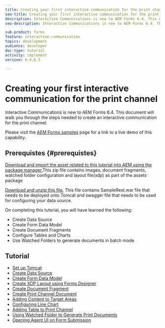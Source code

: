 ```yaml
---
title: Creating your first interactive communication for the print channel
seo-title: Creating your first interactive communication for the print channel
description: Interactive Communications is new to AEM Forms 6.4. This document will walk you through the steps needed to create an interactive communication for the print channel.
seo-description: Interactive Communications is new to AEM Forms 6.4. This document will walk you through the steps needed to create an interactive communication for the print channel.

sub-product: forms
feature: interactive-communication
topics: development
audience: developer
doc-type: tutorial
activity: implement
version: 6.4,6.5

---
```


# Creating your first interactive communication for the print channel

Interactive Communications is new to AEM Forms 6.4. This document will walk you through the steps needed to create an interactive communication for the print channel.

Please visit the [AEM Forms samples](https://forms.enablementadobe.com/content/samples/samples.html?query=0) page for a link to a live demo of this capability.

## Prerequistes {#prerequistes}

[Download and import the asset related to this tutorial into AEM using the package manager.](assets/gettingstartedassets.zip)This zip file contains images, document fragments, watched folder configuration and layout file(xdp) as part of the assets package

[Download and unzip this file.](assets/warfileandswaggerfile.zip) This file contains SampleRest.war file that needs to be deployed onto Tomcat and swagger file that needs to be used for configuring your data source.

On completing this tutorial, you will have learned the following:

* Create Data Source
* Create Form Data Model
* Create Document Fragments
* Configure Tables and Charts
* Use Watched Folders to generate documents in batch mode

## Tutorial

* [Set up Tomcat](partone.md)
* [Create Data Source](parttwo.md)
* [Create Form Data Model](partthree.md)
* [Create XDP Layout using Forms Designer](partfour.md)
* [Create Document Fragment](partfive.md)
* [Create Print Channel Document](partsix.md)
* [Adding Content to Target Areas](partseven.md)
* [Configuring Line Chart](parteight.md)
* [Adding Table to Print Channel](partnine.md)
* [Using Watched Folder to Generate Print Documents](partten.md)
* [Opening Agent UI on Form Submission](parteleven.md)

